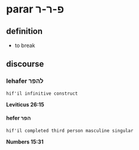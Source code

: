 # parar פ-ר-ר

## definition

- to break

## discourse

### lehafer להפר

	hif'il infinitive construct

**Leviticus 26:15**

#### hefer הפר

	hif'il completed third person masculine singular

**Numbers 15:31**

